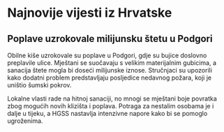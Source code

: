 <!DOCTYPE html>
<html lang="hr">
<head>
    <title>Zadatak 1</title>
		<meta http-equiv="content-type" content="text/html; charset=UTF-8">
		<meta name="description" content="">
		<meta name="keywords" content="">
		<meta name="author" content="Tomislav Lacković">
		<meta name="viewport" content="width=device-width, initial-scale=1">
		<link rel="shortcut icon" type="image/x-icon" href="favicon.ico">
</head>
<body>
    <h1>Najnovije vijesti iz Hrvatske</h1>
    <h2>Poplave uzrokovale milijunsku štetu u Podgori</h2>
    <p>Obilne kiše uzrokovale su poplave u Podgori, gdje su bujice doslovno preplavile ulice. Mještani se suočavaju s velikim materijalnim gubicima, a sanacija štete mogla bi doseći milijunske iznose. Stručnjaci su upozorili kako dodatni problem predstavljaju posljedice nedavnog požara, koji je uništio šumski pokrov.</p>
    <p>Lokalne vlasti rade na hitnoj sanaciji, no mnogi se mještani boje povratka zbog mogućih novih klizišta i poplava. Potraga za nestalim osobama je i dalje u tijeku, a HGSS nastavlja intenzivne napore kako bi se pomoglo ugroženima.</p>
</body>
</html>
